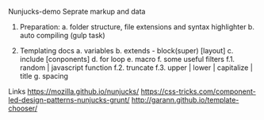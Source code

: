 Nunjucks-demo
Seprate markup and data

1. Preparation: 
   a. folder structure, file extensions and syntax highlighter
   b. auto compiling (gulp task)
   
2. Templating docs
   a. variables
   b. extends - block(super) [layout]
   c. include [conponents] 
   d. for loop
   e. macro
   f. some useful filters
      f.1. random | javascript function
      f.2. truncate
      f.3. upper | lower | capitalize | title
   g. spacing

Links
https://mozilla.github.io/nunjucks/
https://css-tricks.com/component-led-design-patterns-nunjucks-grunt/
http://garann.github.io/template-chooser/
